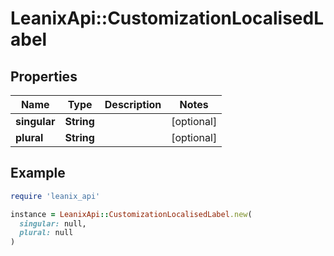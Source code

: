 # LeanixApi::CustomizationLocalisedLabel

## Properties

| Name | Type | Description | Notes |
| ---- | ---- | ----------- | ----- |
| **singular** | **String** |  | [optional] |
| **plural** | **String** |  | [optional] |

## Example

```ruby
require 'leanix_api'

instance = LeanixApi::CustomizationLocalisedLabel.new(
  singular: null,
  plural: null
)
```

